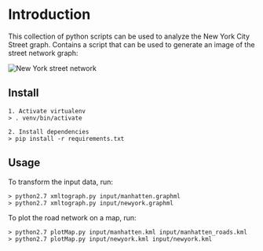 # Introduction
This collection of python scripts can be used to analyze the New York City Street graph.
Contains a script that can be used to generate an image of the street network graph:

![New York street network](https://github.com/nagyf/newyork-street-graph/raw/master/doc/newyork.jpg "New York Street Network")

## Install

```
1. Activate virtualenv
> . venv/bin/activate

2. Install dependencies
> pip install -r requirements.txt
```

## Usage

To transform the input data, run:
```
> python2.7 xmltograph.py input/manhatten.graphml
> python2.7 xmltograph.py input/newyork.graphml
```

To plot the road network on a map, run:
```
> python2.7 plotMap.py input/manhatten.kml input/manhatten_roads.kml
> python2.7 plotMap.py input/newyork.kml input/newyork.kml
```
